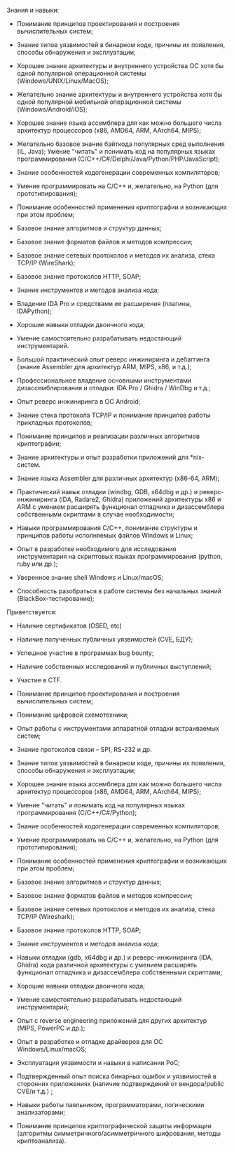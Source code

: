 Знания и навыки:

- Понимание принципов проектирования и построения вычислительных систем;
- Знание типов уязвимостей в бинарном коде, причины их появления, способы обнаружения и эксплуатации;
- Хорошее знание архитектуры и внутреннего устройства OC хотя бы одной популярной операционной системы (Windows/UNIX/Linux/MacOS);
- Желательно знание архитектуры и внутреннего устройства хотя бы одной популярной мобильной операционной системы (Windows/Android/iOS);
- Хорошее знание языка ассемблера для как можно большего числа архитектур процессоров (x86, AMD64, ARM, AArch64, MIPS);
- Желательно базовое знание байткода популярных сред выполнения (IL, Java);
Умение "читать" и понимать код на популярных языках программирования (С/C++/C#/Delphi/Java/Python/PHP/JavaScript);
- Знание особенностей кодогенерации современных компиляторов;
- Умение программировать на C/C++ и, желательно, на Python (для прототипирования);
- Понимание особенностей применения криптографии и возникающих при этом проблем;
- Базовое знание алгоритмов и структур данных;
- Базовое знание форматов файлов и методов компрессии;
- Базовое знание сетевых протоколов и методов их анализа, стека TCP/IP (WireShark);
- Базовое знание протоколов HTTP, SOAP;
- Знание инструментов и методов анализа кода;
- Владение IDA Pro и средствами ее расширения (плагины, IDAPython);
- Хорошие навыки отладки двоичного кода;
- Умение самостоятельно разрабатывать недостающий инструментарий.

- Большой практический опыт реверс инжиниринга и дебаггинга (знание Assembler для архитектур ARM, MIPS, x86, и т.д.);
- Профессиональное владение основными инструментами дизассемблирования и отладки: IDA Pro / Ghidra / WinDbg и т.д.;
- Опыт реверс инжиниринга в ОС Android;
- Знание стека протокола TCP/IP и понимание принципов работы прикладных протоколов;
- Понимание принципов и реализации различных алгоритмов криптографии;
- Знание архитектуры и опыт разработки приложений для *nix-систем.

- Знание языка Assembler для различных архитектур (x86-64, ARM);
- Практический навык отладки (windbg, GDB, x64dbg и др.) и реверс-инжиниринга (IDA, Radare2, Ghidra) приложений архитектуры x86 и ARM с умением расширять функционал отладчика и дизассемблера собственными скриптами в случае необходимости;
- Навыки программирования С/С++, понимание структуры и принципов работы исполняемых файлов Windows и Linux;
- Опыт в разработке необходимого для исследования инструментария на скриптовых языках программирования (python, ruby или др.);
- Уверенное знание shell Windows и Linux/macOS;
- Способность разобраться в работе системы без начальных знаний (BlackBox-тестирование);

Приветствуется:

- Наличие сертификатов (OSED, etc)
- Наличие полученных публичных уязвимостей (CVE, БДУ);
- Успешное участие в программах bug bounty;
- Наличие собственных исследований и публичных выступлений;
- Участие в CTF.

- Понимание принципов проектирования и построения вычислительных систем;
- Понимание цифровой схемотехники;
- Опыт работы с инструментами аппаратной отладки встраиваемых систем;
- Знание протоколов связи – SPI, RS-232 и др.
- Знание типов уязвимостей в бинарном коде, причины их появления, способы обнаружения и эксплуатации;
- Хорошее знание языка ассемблера для как можно большего числа архитектур процессоров (x86, AMD64, ARM, AArch64, MIPS);
- Умение "читать" и понимать код на популярных языках программирования (С/C++/C#/Python);
- Знание особенностей кодогенерации современных компиляторов;
- Умение программировать на C/C++ и, желательно, на Python (для прототипирования);
- Понимание особенностей применения криптографии и возникающих при этом проблем;
- Базовое знание алгоритмов и структур данных;
- Базовое знание форматов файлов и методов компрессии;
- Базовое знание сетевых протоколов и методов их анализа, стека TCP/IP (Wireshark);
- Базовое знание протоколов HTTP, SOAP;
- Знание инструментов и методов анализа кода;
- Навыки отладки (gdb, x64dbg и др.) и реверс-инжиниринга (IDA, Ghidra) кода различной архитектуры с умением расширять функционал отладчика и дизассемблера собственными скриптами;
- Хорошие навыки отладки двоичного кода;
- Умение самостоятельно разрабатывать недостающий инструментарий;

- Опыт с reverse engineering приложений для других архитектур (MIPS, PowerPC и др.);
- Опыт в разработке и отладке драйверов для ОС Windows/Linux/macOS;
- Эксплуатация уязвимости и навыки в написании PoC;
- Подтвержденный опыт поиска бинарных ошибок и уязвимостей в сторонних приложениях (наличие подтверждений от вендора/public CVE/и т.д.) ;
- Навыки работы паяльником, программаторами, логическими анализаторами;
- Понимание принципов криптографической защиты информации (алгоритмы симметричного/асимметричного шифрования, методы криптоанализа).
